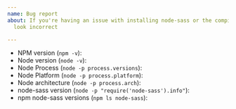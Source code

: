 ```yaml
---
name: Bug report
about: If you're having an issue with installing node-sass or the compiled results
  look incorrect

---
```


<!--
Before opening an Install issue:

- If you're running Node 13, you must be running node-sass 4.13.
- Check that the version of node-sass you're trying to install supports your version of Node by looking at the release page for that version https://github.com/sass/node-sass/releases
- If you're running the latest versions of Node, you'll likely need the latest node-sass, we don't backport support to old versions of node-sass
- Read the common workarounds in https://github.com/sass/node-sass/blob/master/TROUBLESHOOTING.md
- Common issues we're tracking can be found by looking at the `Pinned` label https://github.com/sass/node-sass/issues?utf8=%E2%9C%93&q=is%3Aissue+is%3Aopen+label%3APinned+

**When reporting any bug, YOU MUST PROVIDE THE FOLLOWING INFORMATION
or your issue will be closed without discussion**
-->

- NPM version (`npm -v`):
- Node version (`node -v`):
- Node Process (`node -p process.versions`):
- Node Platform (`node -p process.platform`):
- Node architecture (`node -p process.arch`):
- node-sass version (`node -p "require('node-sass').info"`):
- npm node-sass versions (`npm ls node-sass`):

<!--

When encountering a syntax, or compilation issue:

- Please note that we cannot backport fixes to old versions, so ensure that you are running the latest release https://github.com/sass/node-sass/releases
- Search for duplicate or closed issues https://github.com/sass/node-sass/issues?utf8=%E2%9C%93&q=is%3Aissue
- Validate with http://sassmeister.com/ that the code works with Ruby Sass, then open an issue on `LibSass` https://github.com/sass/LibSass/issues/new

Sorry you didn't have the experience you expected.

-->
